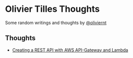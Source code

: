 # Olivier Tilles Thoughts
Some random writings and thoughts by [@oliviernt](https://twitter.com/oliviernt)

## Thoughts
- [Creating a REST API with AWS API-Gateway and Lambda
](./2017-06-05-creating-a-rest-api-with-aws-apigateway-and-lambda)
